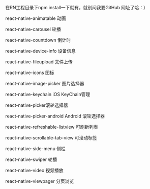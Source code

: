 在RN工程目录下npm install一下就有，就别问我要GitHub 网址了哈：）

react-native-animatable 动画﻿

react-native-carousel 轮播﻿

react-native-countdown 倒计时﻿

react-native-device-info 设备信息﻿

react-native-fileupload 文件上传﻿

react-native-icons 图标﻿

react-native-image-picker 图片选择器﻿

react-native-keychain iOS KeyChain管理﻿

react-native-picker滚轮选择器﻿

react-native-picker-android Android 滚轮选择器﻿

react-native-refreshable-listview 可刷新列表﻿

react-native-scrollable-tab-view 可滚动标签﻿

react-native-side-menu 侧栏﻿

react-native-swiper 轮播﻿

react-native-video 视频播放﻿

react-native-viewpager 分页浏览